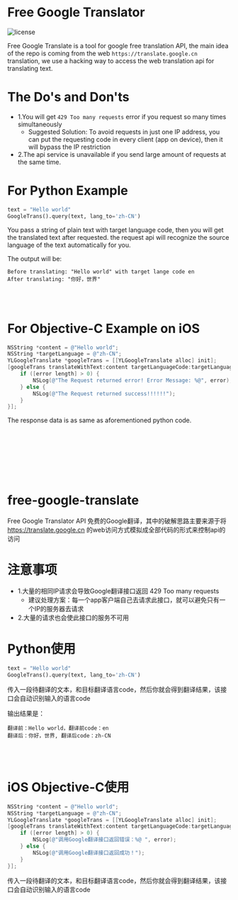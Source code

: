 # Free Google Translator

![license](https://img.shields.io/badge/maintainer-theMaintainer-blue)

Free Google Translate is a tool for google free translation API, the main idea of the repo is coming from the web `https://translate.google.cn` translation, we use a hacking way to access the web translation api for translating text.


# The Do's and Don'ts
- 1.You will get `429 Too many requests` error if you request so many times simultaneously
  - Suggested Solution: To avoid requests in just one IP address, you can put the requesting code in every client (app on device), then it will bypass the IP restriction
- 2.The api service is unavailable if you send large amount of requests at the same time.


# For Python Example
```python
text = "Hello world"
GoogleTrans().query(text, lang_to='zh-CN') 
```
You pass a string of plain text with target language code, then you will get the translated text after requested. the request api will recognize the source language of the text automatically for you.

The output will be:
```
Before translating: "Hello world" with target lange code en
After translating: "你好，世界"
```

<br/>
<br/>

# For Objective-C Example on iOS 
```objective-c
NSString *content = @"Hello world";
NSString *targetLanguage = @"zh-CN";
YLGoogleTranslate *googleTrans = [[YLGoogleTranslate alloc] init];
[googleTrans translateWithText:content targetLanguageCode:targetLanguage completion:^(NSString * _Nullable originalText, NSString * _Nullable originalLanguageCode, NSString * _Nullable translatedText, NSString * _Nullable targetLanguageCode, NSString * _Nullable error) {
    if ([error length] > 0) {
        NSLog(@"The Request returned error! Error Message: %@", error); 
    } else {
        NSLog(@"The Request returned success!!!!!!");
    }
}];
```
The response data is as same as aforementioned python code.




<br/>
<br/>
<br/>
<br/>
<br/>
<br/>




# free-google-translate
Free Google Translator API 免费的Google翻译，其中的破解思路主要来源于将 https://translate.google.cn 的web访问方式模拟成全部代码的形式来控制api的访问

# 注意事项
- 1.大量的相同IP请求会导致Google翻译接口返回 429 Too many requests 
   -  建议处理方案：每一个app客户端自己去请求此接口，就可以避免只有一个IP的服务器去请求
- 2.大量的请求也会使此接口的服务不可用


# Python使用
```python
text = "Hello world"
GoogleTrans().query(text, lang_to='zh-CN') 
```
传入一段待翻译的文本，和目标翻译语言code，然后你就会得到翻译结果，该接口会自动识别输入的语言code

输出结果是：
```
翻译前：Hello world，翻译前code：en
翻译后：你好，世界, 翻译后code：zh-CN
```

<br/>
<br/>

# iOS Objective-C使用
```objective-c
NSString *content = @"Hello world";
NSString *targetLanguage = @"zh-CN";
YLGoogleTranslate *googleTrans = [[YLGoogleTranslate alloc] init];
[googleTrans translateWithText:content targetLanguageCode:targetLanguage completion:^(NSString * _Nullable originalText, NSString * _Nullable originalLanguageCode, NSString * _Nullable translatedText, NSString * _Nullable targetLanguageCode, NSString * _Nullable error) {
    if ([error length] > 0) {
        NSLog(@"调用Google翻译接口返回错误：%@ ", error); 
    } else {
        NSLog(@"调用Google翻译接口返回成功！");
    }
}];
```
传入一段待翻译的文本，和目标翻译语言code，然后你就会得到翻译结果，该接口会自动识别输入的语言code


